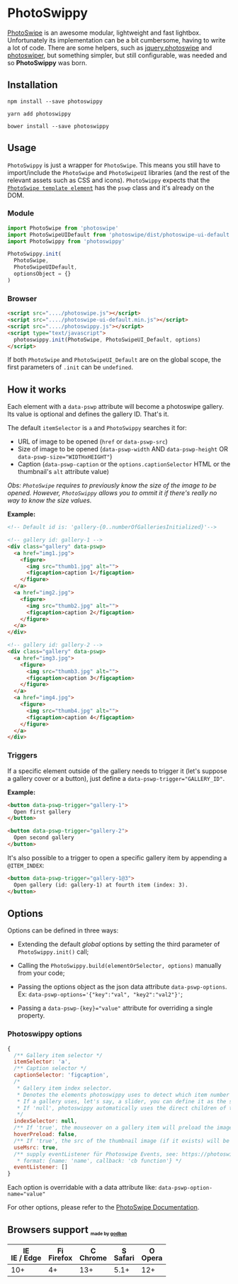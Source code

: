 # PhotoSwippy

[PhotoSwipe](http://photoswipe.com/) is an awesome modular, lightweight and fast lightbox. Unfortunately its implementation can be a bit cumbersome, having to write a lot of code. There are some helpers, such as [jquery.photoswipe](https://github.com/yaquawa/jquery.photoswipe) and [photoswiper](https://www.npmjs.com/package/photoswiper), but something simpler, but still configurable, was needed and so **PhotoSwippy** was born.

## Installation

`npm install --save photoswippy`

`yarn add photoswippy`

`bower install --save photoswippy`

## Usage

`PhotoSwippy` is just a wrapper for `PhotoSwipe`. This means you still have to import/include the `PhotoSwipe` and `PhotoSwipeUI` libraries (and the rest of the relevant assets such as CSS and icons). `PhotoSwippy` expects that the [`PhotoSwipe template element`](http://photoswipe.com/documentation/getting-started.html) has the `pswp` class and it's already on the DOM.

### Module

```javascript
import PhotoSwipe from 'photoswipe'
import PhotoSwipeUIDefault from 'photoswipe/dist/photoswipe-ui-default'
import PhotoSwippy from 'photoswippy'

PhotoSwippy.init(
  PhotoSwipe,
  PhotoSwipeUIDefault,
  optionsObject = {}
)
```

### Browser

```html
<script src="..../photoswipe.js"></script>
<script src="..../photoswipe-ui-default.min.js"></script>
<script src="..../photoswippy.js"></script>
<script type="text/javascript">
  photoswippy.init(PhotoSwipe, PhotoSwipeUI_Default, options)
</script>
```

If both `PhotoSwipe` and `PhotoSwipeUI_Default` are on the global scope, the first parameters of `.init` can be `undefined`.

## How it works

Each element with a `data-pswp` attribute will become a photoswipe gallery. Its value is optional and defines the gallery ID. That's it.

The default `itemSelector` is `a` and `PhotoSwippy` searches it for:

- URL of image to be opened (`href` or `data-pswp-src`)
- Size of image to be opened (`data-pswp-width` AND `data-pswp-height` OR `data-pswp-size="WIDTHxHEIGHT"`)
- Caption (`data-pswp-caption` or the `options.captionSelector` HTML or the thumbnail's `alt` attribute value)

*Obs: `PhotoSwipe` requires to previously know the size of the image to be opened. However, `PhotoSwippy` allows you to ommit it if there's really no way to know the size values.*

**Example:**

```html
<!-- Default id is: 'gallery-{0..numberOfGalleriesInitialized}'-->

<!-- gallery id: gallery-1 -->
<div class="gallery" data-pswp>
  <a href="img1.jpg">
    <figure>
      <img src="thumb1.jpg" alt="">
      <figcaption>caption 1</figcaption>
    </figure>
  </a>
  <a href="img2.jpg">
    <figure>
      <img src="thumb2.jpg" alt="">
      <figcaption>caption 2</figcaption>
    </figure>
  </a>
</div>

<!-- gallery id: gallery-2 -->
<div class="gallery" data-pswp>
  <a href="img3.jpg">
    <figure>
      <img src="thumb3.jpg" alt="">
      <figcaption>caption 3</figcaption>
    </figure>
  </a>
  <a href="img4.jpg">
    <figure>
      <img src="thumb4.jpg" alt="">
      <figcaption>caption 4</figcaption>
    </figure>
  </a>
</div>

```

### Triggers

If a specific element outside of the gallery needs to trigger it (let's suppose a gallery cover or a button), just define a `data-pswp-trigger="GALLERY_ID"`.

**Example:**

```html
<button data-pswp-trigger="gallery-1">
  Open first gallery
</button>

<button data-pswp-trigger="gallery-2">
  Open second gallery
</button>
```

It's also possible to a trigger to open a specific gallery item by appending a `@ITEM_INDEX`:

```html
<button data-pswp-trigger="gallery-1@3">
  Open gallery (id: gallery-1) at fourth item (index: 3).
</button>
```

## Options

Options can be defined in three ways:

- Extending the default *global* options by setting the third parameter of `PhotoSwippy.init()` call;

- Calling the `PhotoSwippy.build(elementOrSelector, options)` manually from your code;

- Passing the options object as the json data attribute `data-pswp-options`. Ex: `data-pswp-options='{"key":"val", "key2":"val2"}'`;

- Passing a `data-pswp-{key}="value"` attribute for overriding a single property.

### Photoswippy options

```js
{
  /** Gallery item selector */
  itemSelector: 'a',
  /** Caption selector */
  captionSelector: 'figcaption',
  /*
   * Gallery item index selector.
   * Denotes the elements photoswippy uses to detect which item number the user has interacted with.
   * If a gallery uses, let's say, a slider, you can define it as the slide selector.
   * If 'null', photoswippy automatically uses the direct children of the gallery element.
   */
  indexSelector: null,
  /** If 'true', the mouseover on a gallery item will preload the image */
  hoverPreload: false,
  /** If 'true', the src of the thumbnail image (if it exists) will be used as thumbnail for photoswipe (msrc option)*/
  useMsrc: true,
  /** supply eventListener für Photoswipe Events, see: https://photoswipe.com/documentation/api.html
   * format: {name: 'name', callback: 'cb function'} */
  eventListener: []
}
```

Each option is overridable with a data attribute like: `data-pswp-option-name="value"`

For other options, please refer to the [PhotoSwipe Documentation](http://photoswipe.com/documentation/options.html).

## Browsers support <sub><sup><sub><sub>made by <a href="https://godban.github.io">godban</a></sub></sub></sup></sub>

| [<img src="https://raw.githubusercontent.com/godban/browsers-support-badges/master/src/images/edge.png" alt="IE / Edge" width="16px" height="16px" />](http://godban.github.io/browsers-support-badges/)</br>IE / Edge | [<img src="https://raw.githubusercontent.com/godban/browsers-support-badges/master/src/images/firefox.png" alt="Firefox" width="16px" height="16px" />](http://godban.github.io/browsers-support-badges/)</br>Firefox | [<img src="https://raw.githubusercontent.com/godban/browsers-support-badges/master/src/images/chrome.png" alt="Chrome" width="16px" height="16px" />](http://godban.github.io/browsers-support-badges/)</br>Chrome | [<img src="https://raw.githubusercontent.com/godban/browsers-support-badges/master/src/images/safari.png" alt="Safari" width="16px" height="16px" />](http://godban.github.io/browsers-support-badges/)</br>Safari | [<img src="https://raw.githubusercontent.com/godban/browsers-support-badges/master/src/images/opera.png" alt="Opera" width="16px" height="16px" />](http://godban.github.io/browsers-support-badges/)</br>Opera |
| --------- | --------- | --------- | --------- | --------- |
| 10+ | 4+ | 13+ | 5.1+ | 12+
